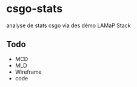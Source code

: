 # csgo-stats
analyse de stats csgo via des démo
LAMaP Stack 

## Todo
- MCD
- MLD
- Wireframe
- code
